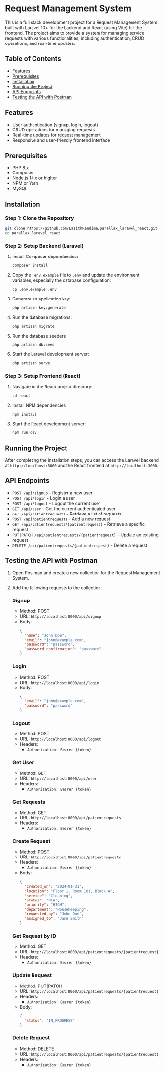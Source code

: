 

# Request Management System

This is a full stack development project for a Request Management System built with Laravel 10+ for the backend and React (using Vite) for the frontend. The project aims to provide a system for managing service requests with various functionalities, including authentication, CRUD operations, and real-time updates.

## Table of Contents

- [Features](#features)
- [Prerequisites](#prerequisites)
- [Installation](#installation)
- [Running the Project](#running-the-project)
- [API Endpoints](#api-endpoints)
- [Testing the API with Postman](#testing-the-api-with-postman)

## Features

- User authentication (signup, login, logout)
- CRUD operations for managing requests
- Real-time updates for request management
- Responsive and user-friendly frontend interface

## Prerequisites

- PHP 8.x
- Composer
- Node.js 14.x or higher
- NPM or Yarn
- MySQL

## Installation

### Step 1: Clone the Repository

```bash
git clone https://github.com/LasithRandima/parallax_laravel_react.git
cd parallax_laravel_react
```

### Step 2: Setup Backend (Laravel)

1. Install Composer dependencies:

    ```bash
    composer install
    ```

2. Copy the `.env.example` file to `.env` and update the environment variables, especially the database configuration:

    ```bash
    cp .env.example .env
    ```

3. Generate an application key:

    ```bash
    php artisan key:generate
    ```

4. Run the database migrations:

    ```bash
    php artisan migrate
    ```
5. Run the database seeders:

    ```bash
    php artisan db:seed
    ```

5. Start the Laravel development server:

    ```bash
    php artisan serve
    ```

### Step 3: Setup Frontend (React)

1. Navigate to the React project directory:

    ```bash
    cd react
    ```

2. Install NPM dependencies:

    ```bash
    npm install
    ```

3. Start the React development server:

    ```bash
    npm run dev
    ```

## Running the Project

After completing the installation steps, you can access the Laravel backend at `http://localhost:8000` and the React frontend at `http://localhost:3000`.

## API Endpoints

- `POST /api/signup` - Register a new user
- `POST /api/login` - Login a user
- `POST /api/logout` - Logout the current user
- `GET /api/user` - Get the current authenticated user
- `GET /api/patientrequests` - Retrieve a list of requests
- `POST /api/patientrequests` - Add a new request
- `GET /api/patientrequests/{patientrequest}` - Retrieve a specific request
- `PUT|PATCH /api/patientrequests/{patientrequest}` - Update an existing request
- `DELETE /api/patientrequests/{patientrequest}` - Delete a request

## Testing the API with Postman

1. Open Postman and create a new collection for the Request Management System.

2. Add the following requests to the collection:

    ### Signup
    - Method: POST
    - URL: `http://localhost:8000/api/signup`
    - Body: 
      ```json
      {
        "name": "John Doe",
        "email": "john@example.com",
        "password": "password",
        "password_confirmation": "password"
      }
      ```

    ### Login
    - Method: POST
    - URL: `http://localhost:8000/api/login`
    - Body: 
      ```json
      {
        "email": "john@example.com",
        "password": "password"
      }
      ```

    ### Logout
    - Method: POST
    - URL: `http://localhost:8000/api/logout`
    - Headers:
      - `Authorization: Bearer {token}`

    ### Get User
    - Method: GET
    - URL: `http://localhost:8000/api/user`
    - Headers:
      - `Authorization: Bearer {token}`

    ### Get Requests
    - Method: GET
    - URL: `http://localhost:8000/api/patientrequests`
    - Headers:
      - `Authorization: Bearer {token}`

    ### Create Request
    - Method: POST
    - URL: `http://localhost:8000/api/patientrequests`
    - Headers:
      - `Authorization: Bearer {token}`
    - Body:
      ```json
      {
        "created_on": "2024-01-31",
        "location": "Floor 1, Room 101, Block A",
        "service": "Cleaning",
        "status": "NEW",
        "priority": "HIGH",
        "department": "Housekeeping",
        "requested_by": "John Doe",
        "assigned_to": "Jane Smith"
      }
      ```

    ### Get Request by ID
    - Method: GET
    - URL: `http://localhost:8000/api/patientrequests/{patientrequest}`
    - Headers:
      - `Authorization: Bearer {token}`

    ### Update Request
    - Method: PUT|PATCH
    - URL: `http://localhost:8000/api/patientrequests/{patientrequest}`
    - Headers:
      - `Authorization: Bearer {token}`
    - Body:
      ```json
      {
        "status": "IN_PROGRESS"
      }
      ```

    ### Delete Request
    - Method: DELETE
    - URL: `http://localhost:8000/api/patientrequests/{patientrequest}`
    - Headers:
      - `Authorization: Bearer {token}`

